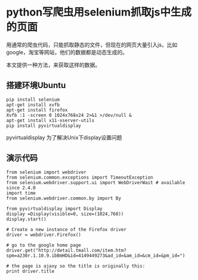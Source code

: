 # python写爬虫用selenium抓取js中生成的页面


用通常的爬虫代码，只能抓取静态的文件，但现在的网页大量引入js，比如google，淘宝等网站，他们的数据都是动态生成的。

本文提供一种方法，来获取这样的数据。

## 搭建环境Ubuntu
    pip install selenium
    apt-get install xvfb
    apt-get install firefox
    Xvfb :1 -screen 0 1024x768x24 2>&1 >/dev/null &
    apt-get install x11-xserver-utils
    pip install pyvirtualdisplay

pyvirtualdisplay 为了解决Unix下display设置问题

## 演示代码

```
from selenium import webdriver  
from selenium.common.exceptions import TimeoutException  
from selenium.webdriver.support.ui import WebDriverWait # available since 2.4.0   
import time  
from selenium.webdriver.common.by import By

from pyvirtualdisplay import Display
display =Display(visible=0, size=(1024,768))
display.start()

# Create a new instance of the Firefox driver   
driver = webdriver.Firefox()
      
# go to the google home page   
driver.get("http://detail.tmall.com/item.htm?spm=a230r.1.10.9.ibBmHD&id=4149449273&ad_id=&am_id=&cm_id=&pm_id=")  
        
# the page is ajaxy so the title is originally this:   
print driver.title  

```
